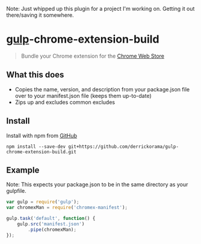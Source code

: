 Note: Just whipped up this plugin for a project I'm working on. Getting it out there/saving it somewhere.

# [gulp](https://github.com/wearefractal/gulp)-chrome-extension-build

> Bundle your Chrome extension for the [Chrome Web Store](https://chrome.google.com/webstore)

## What this does

* Copies the name, version, and description from your package.json file over to your manifest.json file (keeps them up-to-date)
* Zips up and excludes common excludes


## Install

Install with npm from [GitHub](https://github.com/derrickorama/gulp-chromex-manifest)

```
npm install --save-dev git+https://github.com/derrickorama/gulp-chrome-extension-build.git
```


## Example

Note: This expects your package.json to be in the same directory as your gulpfile.

```js
var gulp = require('gulp');
var chromexMan = require('chromex-manifest');

gulp.task('default', function() {
    gulp.src('manifest.json')
        .pipe(chromexMan);
});
```